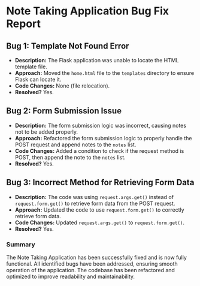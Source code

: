 # Note Taking Application Bug Fix Report

## Bug 1: Template Not Found Error
- **Description:** The Flask application was unable to locate the HTML template file.
- **Approach:** Moved the `home.html` file to the `templates` directory to ensure Flask can locate it.
- **Code Changes:** None (file relocation).
- **Resolved?** Yes.

## Bug 2: Form Submission Issue
- **Description:** The form submission logic was incorrect, causing notes not to be added properly.
- **Approach:** Refactored the form submission logic to properly handle the POST request and append notes to the `notes` list.
- **Code Changes:** Added a condition to check if the request method is POST, then append the note to the `notes` list.
- **Resolved?** Yes.

## Bug 3: Incorrect Method for Retrieving Form Data
- **Description:** The code was using `request.args.get()` instead of `request.form.get()` to retrieve form data from the POST request.
- **Approach:** Updated the code to use `request.form.get()` to correctly retrieve form data.
- **Code Changes:** Updated `request.args.get()` to `request.form.get()`.
- **Resolved?** Yes.

### Summary
The Note Taking Application has been successfully fixed and is now fully functional. All identified bugs have been addressed, ensuring smooth operation of the application. The codebase has been refactored and optimized to improve readability and maintainability.

